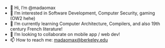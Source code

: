 - 👋 Hi, I’m @madaomax
- 👀 I’m interested in Software Development, Computer Security, gaming (OW2 hehe)
- 🌱 I’m currently learning Computer Architecture, Compilers, and also 19th century French literature!
- 💞️ I’m looking to collaborate on mobile app / web dev!
- 📫 How to reach me: madaomax@berkeley.edu

<!---
madaomax/madaomax is a ✨ special ✨ repository because its `README.md` (this file) appears on your GitHub profile.
You can click the Preview link to take a look at your changes.
--->
